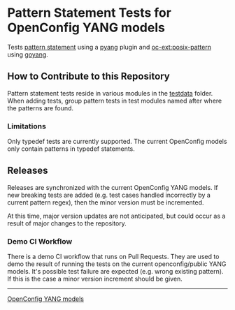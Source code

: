 # Pattern Statement Tests for OpenConfig YANG models

Tests [pattern statement](https://tools.ietf.org/html/rfc7950#section-9.4.5)
using a [pyang](https://github.com/mbj4668/pyang) plugin and
[oc-ext:posix-pattern](https://github.com/openconfig/public/blob/master/release/models/openconfig-extensions.yang#L114)
using [goyang](https://github.com/openconfig/goyang).

## How to Contribute to this Repository

Pattern statement tests reside in various modules in the [testdata](testdata)
folder. When adding tests, group pattern tests in test modules named after where
the patterns are found.

### Limitations

Only typedef tests are currently supported. The current OpenConfig models only
contain patterns in typedef statements.

## Releases

Releases are synchronized with the current OpenConfig YANG models. If new
breaking tests are added (e.g. test cases handled incorrectly by a current
pattern regex), then the minor version must be incremented.

At this time, major version updates are not anticipated, but could occur as a
result of major changes to the repository.

### Demo CI Workflow

There is a demo CI workflow that runs on Pull Requests. They are used to demo
the result of running the tests on the current openconfig/public YANG models.
It's possible test failure are expected (e.g. wrong existing pattern). If this
is the case a minor version increment should be given.

--------------------------------------------------------------------------------

[OpenConfig YANG models](https://github.com/openconfig/public/blob/master/README.md)
